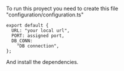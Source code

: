 To run this proyect you need to create this file "configuration/configuration.ts"

```
export default {
  URL: "your local url",
  PORT: assigned port,
  DB_CONN:
    "DB connection",
};

```

And install the dependencies.
